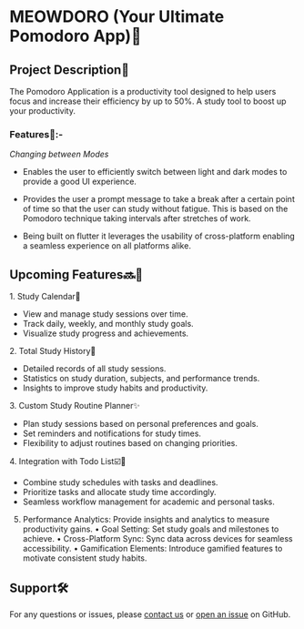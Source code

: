 # MEOWDORO (Your Ultimate Pomodoro App)📱

## Project Description📝
The Pomodoro Application is a productivity tool designed to help users focus and increase their efficiency by up to 50%. A study tool to boost up your productivity.


### Features🌟:-

 *Changing between Modes*

- Enables the user to efficiently switch between light and dark modes to provide a good UI experience.

- Provides the user a prompt message to take a break after a certain point of time so that the user can study without fatigue.
This is based on the Pomodoro technique taking intervals after stretches of work.

- Being built on flutter it leverages the usability of cross-platform enabling a seamless experience on all platforms alike.

## Upcoming Features🔜🚀

1.⁠ ⁠Study Calendar📆
   - View and manage study sessions over time.
   - Track daily, weekly, and monthly study goals.
   - Visualize study progress and achievements.

2.⁠ ⁠Total Study History📜
   - Detailed records of all study sessions.
   - Statistics on study duration, subjects, and performance trends.
   - Insights to improve study habits and productivity.

3.⁠ ⁠Custom Study Routine Planner✨
   - Plan study sessions based on personal preferences and goals.
   - Set reminders and notifications for study times.
   - Flexibility to adjust routines based on changing priorities.

4.⁠ ⁠Integration with Todo List☑️📃
   - Combine study schedules with tasks and deadlines.
   - Prioritize tasks and allocate study time accordingly.
   - Seamless workflow management for academic and personal tasks.

5. Performance Analytics: Provide insights and analytics to measure productivity gains.
•⁠  ⁠Goal Setting: Set study goals and milestones to achieve.
•⁠  ⁠Cross-Platform Sync: Sync data across devices for seamless accessibility.
•⁠  ⁠Gamification Elements: Introduce gamified features to motivate consistent study habits.






## Support🛠️
For any questions or issues, please [contact us](mailto:aindrelasaha@example.com) or [open an issue](https://github.com/yourusername/study_time_app/issues) on GitHub.


